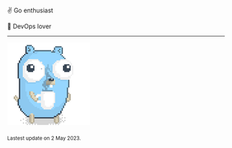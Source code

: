 :v: Go enthusiast

:muscle: DevOps lover

---

![Image alt text](/images/gopher_with_coffee.gif)


<sub>Lastest update on 2 May 2023.</sub>
